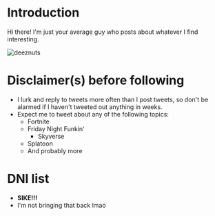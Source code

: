 # Introduction
Hi there! I'm just your average guy who posts about whatever I find interesting.

![deeznuts](https://user-images.githubusercontent.com/78984535/229319863-b70e6ca4-ce01-4ba4-a359-f2d95977232d.png)

# Disclaimer(s) before following
* I lurk and reply to tweets more often than I post tweets, so don't be alarmed if I haven't tweeted out anything in weeks.
* Expect me to tweet about any of the following topics:
  * Fortnite
  * Friday Night Funkin'
    * Skyverse
  * Splatoon
  * And probably more
# DNI list
* **SIKE!!!** 
* I'm not bringing that back lmao
